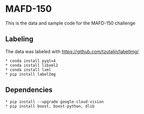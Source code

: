 # MAFD-150
This is the data and sample code for the MAFD-150 challenge

## Labeling
The data was labeled with https://github.com/tzutalin/labelImg/
	
	* conda install pyqt=4
	* conda install libxml2
	* conda install lxml
	* pip install labelImg

## Dependencies
	* pip install --upgrade google-cloud-vision
	* pip install boost, boost-python, dlib
